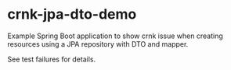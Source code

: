# crnk-jpa-dto-demo

Example Spring Boot application to show crnk issue when creating resources
using a JPA repository with DTO and mapper.

See test failures for details.
 